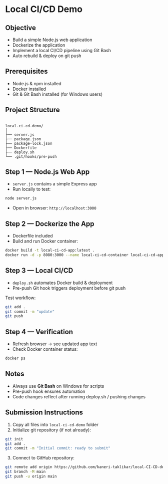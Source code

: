 
# Local CI/CD Demo

## Objective
- Build a simple Node.js web application
- Dockerize the application
- Implement a local CI/CD pipeline using Git Bash
- Auto rebuild & deploy on git push

## Prerequisites
- Node.js & npm installed
- Docker installed
- Git & Git Bash installed (for Windows users)

## Project Structure
```

local-ci-cd-demo/
│
├── server.js
├── package.json
├── package-lock.json
├── Dockerfile
├── deploy.sh
└── .git/hooks/pre-push

````

## Step 1 — Node.js Web App
- `server.js` contains a simple Express app
- Run locally to test:
```bash
node server.js
````

* Open in browser: `http://localhost:3000`

## Step 2 — Dockerize the App

* Dockerfile included
* Build and run Docker container:

```bash
docker build -t local-ci-cd-app:latest .
docker run -d -p 8080:3000 --name local-ci-cd-container local-ci-cd-app:latest
```

## Step 3 — Local CI/CD

* `deploy.sh` automates Docker build & deployment
* Pre-push Git hook triggers deployment before git push

Test workflow:

```bash
git add .
git commit -m "update"
git push
```

## Step 4 — Verification

* Refresh browser → see updated app text
* Check Docker container status:

```bash
docker ps
```

## Notes

* Always use **Git Bash** on Windows for scripts
* Pre-push hook ensures automation
* Code changes reflect after running deploy.sh / pushing changes

## Submission Instructions

1. Copy all files into `local-ci-cd-demo` folder
2. Initialize git repository (if not already):

```bash
git init
git add .
git commit -m "Initial commit: ready to submit"
```

3. Connect to GitHub repository:

```bash
git remote add origin https://github.com/kaneri-taklikar/local-CI-CD-demo.git
git branch -M main
git push -u origin main
```
